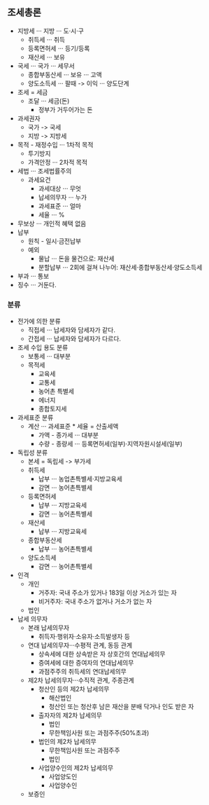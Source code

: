 ## 조세총론
- 지방세 ··· 지방 ··· 도·시·구
    - 취득세 ··· 취득
    - 등록면허세 ··· 등기/등록
    - 재산세 ··· 보유
- 국세 ··· 국가 ··· 세무서
    - 종합부동산세 ··· 보유 ··· 고액
    - 양도소득세 ··· 팔때 -> 이익 ··· 양도단계
- 조세 = 세금
    - 조달 ··· 세금(돈)
        - 정부가 거두어가는 돈
- 과세권자
    - 국가 -> 국세
    - 지방 -> 지방세
- 목적 - 재정수입 ··· 1차적 목적
    - 투기방지
    - 가격안정 ··· 2차적 목적
- 세법 ··· 조세법률주의
    - 과세요건
        - 과세대상 ··· 무엇
        - 납세의무자 ··· 누가
        - 과세표준 ··· 얼마
        - 세율 ··· %
 - 무보상 ··· 개인적 혜택 없음
- 납부
    - 원칙 - 일시·금전납부
    - 예외
        - 물납 ··· 돈을 물건으로: 재산세
        - 분할납부 ··· 2회에 걸쳐 나누어: 재산세·종합부동산세·양도소득세
- 부과 ··· 통보
- 징수 ··· 거둔다.
### 분류
- 전가에 의한 분류
    - 직접세 ··· 납세자와 담세자가 같다.
    - 간접세 ··· 납세자와 담세자가 다르다.
- 조세 수입 용도 분류
    - 보통세 ··· 대부분
    - 목적세 
        - 교육세
        - 교통세
        - 농어촌 특별세
        - 에너지
        - 종합토지세
- 과세표준 분류
    - 계산 ··· 과세표준 * 세율 = 산출세액
        - 가액 - 종가세 ··· 대부분
        - 수량 - 종량세 ··· 등록면허세(일부)·지역자원시설세(일부)
- 독립성 분류
    - 본세 = 독립세 -> 부가세
    - 취득세
        - 납부 ··· 농업촌특별세·지방교육세
        - 감면 ··· 농어촌특별세
    - 등록면허세
        - 납부 ··· 지방교육세
        - 감면 ··· 농어촌특별세
    - 재산세
        - 납부 ··· 지방교육세
    - 종합부동산세
        - 납부 ··· 농어촌특별세
    - 양도소득세
        - 감면 ··· 농어촌특별세
- 인격
    - 개인
        - 거주자: 국내 주소가 있거나 183일 이상 거소가 있는 자
        - 비거주자: 국내 주소가 없거나 거소가 없는 자
    - 법인
- 납세 의무자
    - 본래 납세의무자
        - 취득자·행위자·소유자·소득발생자 등
    - 연대 납세의무자···수평적 관계, 동등 관계
        - 상속세에 대한 상속받은 자 상호간의 연대납세의무
        - 증여세에 대한 증여자의 연대납세의무
        - 과점주주의 취득세의 연대납세의무
    - 제2차 납세의무자···수직적 관계, 주종관계
        - 청산인 등의 제2차 납세의무
            - 해산법인
            - 청산인 또는 청산후 남은 재산을 분배 닥거나 인도 받은 자
        - 출자자의 제2차 납세의무
            - 법인
            - 무한책임사원 또는 과점주주(50%초과)
        - 법인의 제2차 납세의무
            - 무한책임사원 또는 과점주주
            - 법인
        - 사업양수인의 제2차 납세의무
            - 사업양도인
            - 사업양수인
    - 보증인
